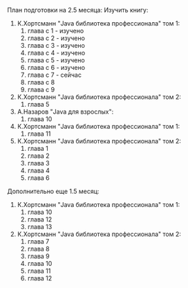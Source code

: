 План подготовки на 2.5 месяца:
Изучить книгу:
1. К.Хортсманн "Java библиотека профессионала" том 1:
   1. глава с 1 - изучено
   2. глава с 2 - изучено
   3. глава с 3 - изучено
   4. глава с 4 - изучено
   5. глава с 5 - изучено
   6. глава с 6 - изучено
   7. глава с 7 - сейчас
   8. глава с 8 
   9. глава с 9 
2. К.Хортсманн "Java библиотека профессионала" том 2:
   1. глава 5
3. А.Назаров "Java для взрослых":
   1. глава 10
4. К.Хортсманн "Java библиотека профессионала" том 1:
   1. глава 11
5. К.Хортсманн "Java библиотека профессионала" том 2:
   1. глава 1
   2. глава 2
   3. глава 3
   4. глава 4
   5. глава 6

Дополнительно еще 1.5 месяц:
1. К.Хортсманн "Java библиотека профессионала" том 1:
   1. глава 10
   2. глава 12
   3. глава 13
2. К.Хортсманн "Java библиотека профессионала" том 2:
   1. глава 7
   2. глава 8
   3. глава 9
   4. глава 10
   5. глава 11
   6. глава 12

